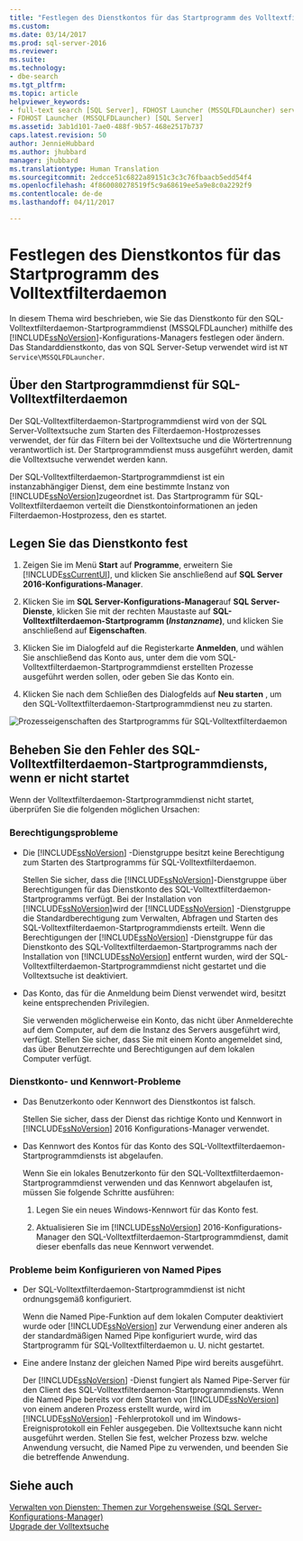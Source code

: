 ```yaml
---
title: "Festlegen des Dienstkontos für das Startprogramm des Volltextfilterdaemon | Microsoft-Dokumentation"
ms.custom: 
ms.date: 03/14/2017
ms.prod: sql-server-2016
ms.reviewer: 
ms.suite: 
ms.technology:
- dbe-search
ms.tgt_pltfrm: 
ms.topic: article
helpviewer_keywords:
- full-text search [SQL Server], FDHOST Launcher (MSSQLFDLauncher) service account
- FDHOST Launcher (MSSQLFDLauncher) [SQL Server]
ms.assetid: 3ab1d101-7ae0-488f-9b57-468e2517b737
caps.latest.revision: 50
author: JennieHubbard
ms.author: jhubbard
manager: jhubbard
ms.translationtype: Human Translation
ms.sourcegitcommit: 2edcce51c6822a89151c3c3c76fbaacb5edd54f4
ms.openlocfilehash: 4f860080278519f5c9a68619ee5a9e8c0a2292f9
ms.contentlocale: de-de
ms.lasthandoff: 04/11/2017

---
```

# <a name="set-the-service-account-for-the-full-text-filter-daemon-launcher"></a>Festlegen des Dienstkontos für das Startprogramm des Volltextfilterdaemon
 In diesem Thema wird beschrieben, wie Sie das Dienstkonto für den SQL-Volltextfilterdaemon-Startprogrammdienst (MSSQLFDLauncher) mithilfe des [!INCLUDE[ssNoVersion](../../includes/ssnoversion-md.md)]-Konfigurations-Managers festlegen oder ändern. Das Standarddienstkonto, das von SQL Server-Setup verwendet wird ist `NT Service\MSSQLFDLauncher`.
  
  
## <a name="about-the-sql-full-text-filter-daemon-launcher-service"></a>Über den Startprogrammdienst für SQL-Volltextfilterdaemon
Der SQL-Volltextfilterdaemon-Startprogrammdienst wird von der SQL Server-Volltextsuche zum Starten des Filterdaemon-Hostprozesses verwendet, der für das Filtern bei der Volltextsuche und die Wörtertrennung verantwortlich ist. Der Startprogrammdienst muss ausgeführt werden, damit die Volltextsuche verwendet werden kann.  
  
Der SQL-Volltextfilterdaemon-Startprogrammdienst ist ein instanzabhängiger Dienst, dem eine bestimmte Instanz von [!INCLUDE[ssNoVersion](../../includes/ssnoversion-md.md)]zugeordnet ist. Das Startprogramm für SQL-Volltextfilterdaemon verteilt die Dienstkontoinformationen an jeden Filterdaemon-Hostprozess, den es startet.  

##  <a name="setting"></a>Legen Sie das Dienstkonto fest  
  
1.  Zeigen Sie im Menü **Start** auf **Programme**, erweitern Sie [!INCLUDE[ssCurrentUI](../../includes/sscurrentui-md.md)], und klicken Sie anschließend auf **SQL Server 2016-Konfigurations-Manager**.  
  
2.  Klicken Sie im **SQL Server-Konfigurations-Manager**auf **SQL Server-Dienste**, klicken Sie mit der rechten Maustaste auf **SQL-Volltextfilterdaemon-Startprogramm (***Instanzname***)**, und klicken Sie anschließend auf **Eigenschaften**.  
  
3.  Klicken Sie im Dialogfeld auf die Registerkarte **Anmelden**, und wählen Sie anschließend das Konto aus, unter dem die vom SQL-Volltextfilterdaemon-Startprogrammdienst erstellten Prozesse ausgeführt werden sollen, oder geben Sie das Konto ein.  
  
4.  Klicken Sie nach dem Schließen des Dialogfelds auf **Neu starten** , um den SQL-Volltextfilterdaemon-Startprogrammdienst neu zu starten.  
  
![Prozesseigenschaften des Startprogramms für SQL-Volltextfilterdaemon](../../relational-databases/search/media/sql-full-text-filter-daemon-launch-process-properties.png)
  
##  <a name="error"></a>Beheben Sie den Fehler des SQL-Volltextfilterdaemon-Startprogrammdiensts, wenn er nicht startet  
 Wenn der Volltextfilterdaemon-Startprogrammdienst nicht startet, überprüfen Sie die folgenden möglichen Ursachen:  
  
### <a name="permissions-issues"></a>Berechtigungsprobleme
-   Die [!INCLUDE[ssNoVersion](../../includes/ssnoversion-md.md)] -Dienstgruppe besitzt keine Berechtigung zum Starten des Startprogramms für SQL-Volltextfilterdaemon.  

     Stellen Sie sicher, dass die [!INCLUDE[ssNoVersion](../../includes/ssnoversion-md.md)]-Dienstgruppe über Berechtigungen für das Dienstkonto des SQL-Volltextfilterdaemon-Startprogramms verfügt. Bei der Installation von [!INCLUDE[ssNoVersion](../../includes/ssnoversion-md.md)]wird der [!INCLUDE[ssNoVersion](../../includes/ssnoversion-md.md)] -Dienstgruppe die Standardberechtigung zum Verwalten, Abfragen und Starten des SQL-Volltextfilterdaemon-Startprogrammdiensts erteilt. Wenn die Berechtigungen der [!INCLUDE[ssNoVersion](../../includes/ssnoversion-md.md)] -Dienstgruppe für das Dienstkonto des SQL-Volltextfilterdaemon-Startprogramms nach der Installation von [!INCLUDE[ssNoVersion](../../includes/ssnoversion-md.md)] entfernt wurden, wird der SQL-Volltextfilterdaemon-Startprogrammdienst nicht gestartet und die Volltextsuche ist deaktiviert.     

-   Das Konto, das für die Anmeldung beim Dienst verwendet wird, besitzt keine entsprechenden Privilegien.  
  
     Sie verwenden möglicherweise ein Konto, das nicht über Anmelderechte auf dem Computer, auf dem die Instanz des Servers ausgeführt wird, verfügt. Stellen Sie sicher, dass Sie mit einem Konto angemeldet sind, das über Benutzerrechte und Berechtigungen auf dem lokalen Computer verfügt.  

### <a name="service-account-and-password-issues"></a>Dienstkonto- und Kennwort-Probleme
-   Das Benutzerkonto oder Kennwort des Dienstkontos ist falsch.  
  
     Stellen Sie sicher, dass der Dienst das richtige Konto und Kennwort in [!INCLUDE[ssNoVersion](../../includes/ssnoversion-md.md)] 2016 Konfigurations-Manager verwendet.  
  
-   Das Kennwort des Kontos für das Konto des SQL-Volltextfilterdaemon-Startprogrammdiensts ist abgelaufen.  
  
     Wenn Sie ein lokales Benutzerkonto für den SQL-Volltextfilterdaemon-Startprogrammdienst verwenden und das Kennwort abgelaufen ist, müssen Sie folgende Schritte ausführen:  
  
    1.  Legen Sie ein neues Windows-Kennwort für das Konto fest.  
  
    2.  Aktualisieren Sie im [!INCLUDE[ssNoVersion](../../includes/ssnoversion-md.md)] 2016-Konfigurations-Manager den SQL-Volltextfilterdaemon-Startprogrammdienst, damit dieser ebenfalls das neue Kennwort verwendet.  
  
### <a name="named-pipes-configuration-issues"></a>Probleme beim Konfigurieren von Named Pipes
-   Der SQL-Volltextfilterdaemon-Startprogrammdienst ist nicht ordnungsgemäß konfiguriert.  
  
     Wenn die Named Pipe-Funktion auf dem lokalen Computer deaktiviert wurde oder [!INCLUDE[ssNoVersion](../../includes/ssnoversion-md.md)] zur Verwendung einer anderen als der standardmäßigen Named Pipe konfiguriert wurde, wird das Startprogramm für SQL-Volltextfilterdaemon u. U. nicht gestartet.  
  
-   Eine andere Instanz der gleichen Named Pipe wird bereits ausgeführt.  
  
     Der [!INCLUDE[ssNoVersion](../../includes/ssnoversion-md.md)] -Dienst fungiert als Named Pipe-Server für den Client des SQL-Volltextfilterdaemon-Startprogrammdiensts. Wenn die Named Pipe bereits vor dem Starten von [!INCLUDE[ssNoVersion](../../includes/ssnoversion-md.md)] von einem anderen Prozess erstellt wurde, wird im [!INCLUDE[ssNoVersion](../../includes/ssnoversion-md.md)] -Fehlerprotokoll und im Windows-Ereignisprotokoll ein Fehler ausgegeben. Die Volltextsuche kann nicht ausgeführt werden.  Stellen Sie fest, welcher Prozess bzw. welche Anwendung versucht, die Named Pipe zu verwenden, und beenden Sie die betreffende Anwendung.  
  
## <a name="see-also"></a>Siehe auch  
 [Verwalten von Diensten: Themen zur Vorgehensweise &#40;SQL Server-Konfigurations-Manager&#41;](http://msdn.microsoft.com/library/78dee169-df0c-4c95-9af7-bf033bc9fdc6)   
 [Upgrade der Volltextsuche](../../relational-databases/search/upgrade-full-text-search.md)  
  
  
